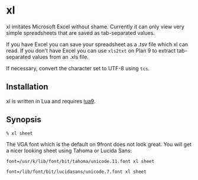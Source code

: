 # xl
xl imitates Microsoft Excel without shame. Currently it can only view very simple spreadsheets that are saved as tab-separated values. 

If you have Excel you can save your spreadsheet as a .tsv file which xl can read. If you don't have Excel you can use `xls2txt` on Plan 9 to extract tab-separated values from an .xls file.

If necessary, convert the character set to UTF-8 using `tcs`.

## Installation
xl is written in Lua and requires [lua9](https://github.com/telephil9/lua9).

## Synopsis
`% xl sheet`

The VGA font which is the default on 9front does not look great. You will get a nicer looking sheet using Tahoma or Lucida Sans:

`font=/usr/k/lib/font/bit/tahoma/unicode.11.font xl sheet`

`font=/lib/font/bit/lucidasans/unicode.7.font xl sheet`
